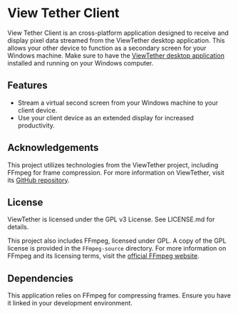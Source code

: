 # View Tether Client

View Tether Client is an cross-platform application designed to receive and display pixel data streamed from the ViewTether desktop application. This allows your other device to function as a secondary screen for your Windows machine. Make sure to have the [ViewTether desktop application](https://github.com/0CottonBuds/ViewTether) installed and running on your Windows computer.

## Features

- Stream a virtual second screen from your Windows machine to your client device.
- Use your client device as an extended display for increased productivity.

## Acknowledgements

This project utilizes technologies from the ViewTether project, including FFmpeg for frame compression. For more information on ViewTether, visit its [GitHub repository](https://github.com/0CottonBuds/ViewTether).

## License

ViewTether is licensed under the GPL v3 License. See LICENSE.md for details.

This project also includes FFmpeg, licensed under GPL. A copy of the GPL license is provided in the `FFmpeg-source` directory. For more information on FFmpeg and its licensing terms, visit the [official FFmpeg website](https://ffmpeg.org/legal.html).

## Dependencies

This application relies on FFmpeg for compressing frames. Ensure you have it linked in your development environment.
